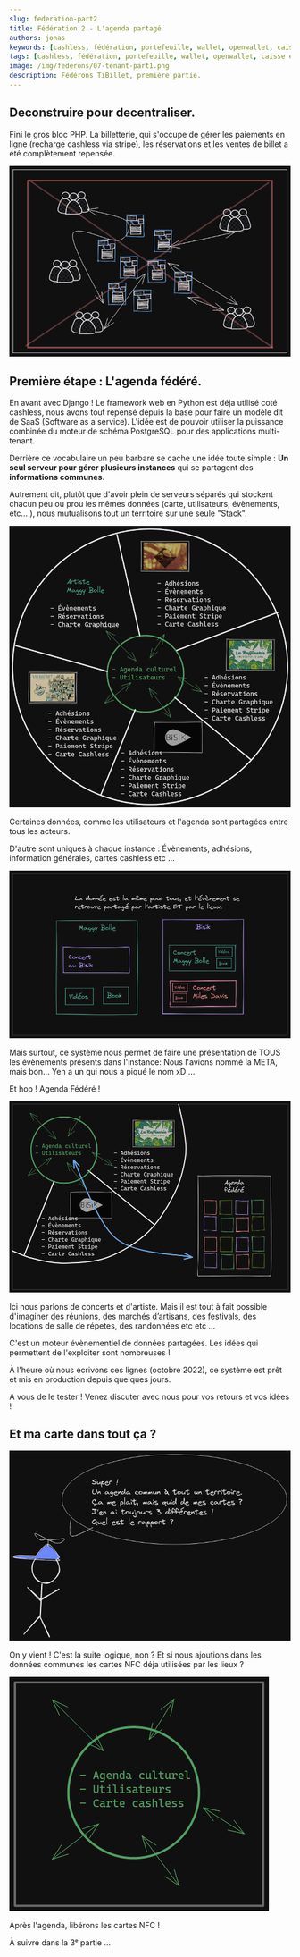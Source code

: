 ```yaml
---
slug: federation-part2
title: Fédération 2 - L'agenda partagé
authors: jonas
keywords: [cashless, fédération, portefeuille, wallet, openwallet, caisse enregistreuse, tibillet, réunion des tiers-lieux, RTLx, économie sociale et solidaire, ess]
tags: [cashless, fédération, portefeuille, wallet, openwallet, caisse enregistreuse, tibillet, réunion des tiers-lieux, RTLx, économie sociale et solidaire, ess]
image: /img/federons/07-tenant-part1.png
description: Fédérons TiBillet, première partie.
---
```


## Deconstruire pour decentraliser.

Fini le gros bloc PHP.
La billetterie, qui s'occupe de gérer
les paiements en ligne (recharge cashless via stripe),
les réservations et les ventes de billet
a été complètement repensée.

![/img/federons/06-blockcentral.png](/img/federons/06-blockcentral.png)

## Première étape : L'agenda fédéré.

En avant avec Django ! Le framework web en Python est déja utilisé coté cashless,
nous avons tout repensé depuis la base pour faire un modèle
dit de SaaS (Software as a service).
L'idée est de pouvoir utiliser la puissance combinée du moteur
de schéma PostgreSQL pour des applications multi-tenant.

Derrière ce vocabulaire un peu barbare se cache une idée toute
simple : **Un seul serveur pour gérer plusieurs instances** qui se partagent des **informations communes.**

Autrement dit, plutôt que d'avoir
plein de serveurs séparés qui stockent chacun peu ou prou
les mêmes données (carte, utilisateurs, évènements, etc... ),
nous mutualisons tout un territoire sur une seule "Stack".

![/img/federons/07-tenant-part1.png](/img/federons/07-tenant-part1.png)

Certaines données, comme
les utilisateurs et l'agenda sont
partagées entre tous les acteurs.

D'autre sont uniques
à chaque instance :
Évènements, adhésions, information générales, cartes cashless
etc ...

![/img/federons/08-samedata.png](/img/federons/08-samedata.png)

Mais surtout, ce système nous permet de faire une présentation
de TOUS les évènements présents dans l'instance:
Nous l'avions nommé la META, mais bon... Yen a un qui nous
a piqué le nom xD ...

Et hop ! Agenda Fédéré !

![/img/federons/09-agenda.png](/img/federons/09-agenda.png)

Ici nous parlons de concerts et d'artiste.
Mais il est tout à fait possible d'imaginer des réunions,
des marchés d’artisans, des festivals,
des locations de salle de répetes, des randonnées
etc etc ...

C'est un moteur évènementiel de données partagées.
Les idées qui permettent de l'exploiter sont nombreuses !

À l'heure où nous écrivons ces lignes
(octobre 2022), ce système est prêt
et mis en production depuis quelques jours.

A vous de le tester !
Venez discuter avec nous pour vos retours et vos idées !

## Et ma carte dans tout ça ?

![/img/federons/10-rapport.png](/img/federons/10-rapport.png)

On y vient !
C'est la suite logique, non ?
Et si nous ajoutions dans les données communes les
cartes NFC déja utilisées par les lieux ?

![/img/federons/11-cartecashless.png](/img/federons/11-cartecashless.png)

Après l'agenda, libérons les cartes NFC !

À suivre dans la 3ᵉ partie ...